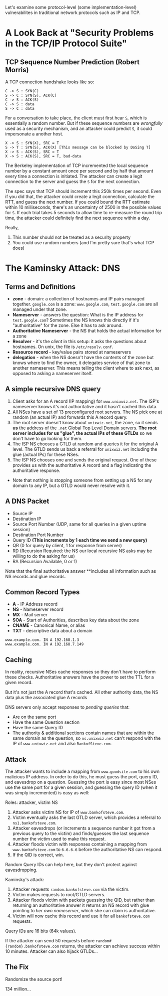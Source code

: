 
Let's examine some protocol-level (some implementation-level) vulnerabilites in traditional network protocols such as IP and TCP. 

# A Look Back at "Security Problems in the TCP/IP Protocol Suite"
## TCP Sequence Number Prediction (Robert Morris)

A TCP connection handshake looks like so:

```
C -> S : SYN(C)
S -> C : SYN(S), ACK(C)
C -> S : ACK(S)
C -> S : data
S -> C : data
```

For a conversation to take place, the client must first hear `S`, which is essentially a random number. But if these sequence numbers are *wrongfully* used as a security mechanism, and an attacker could predict `S`, it could impersonate a another host.

```
X -> S : SYN(X), SRC = T
S -> T : SYN(S), ACK(X) [This message can be blocked by DoSing T]
X -> S : ACK(S), SRC = T 
X -> S : ACK(S), SRC = T, bad-data
```

The Berkeley implementation of TCP incremented the local sequence number by a constant amount once per second and by half that amount every time a connection is initiated. The attacker can create a legit connection to the server and guess the `S` for the next connection.

The spec says that TCP should increment this 250k times per second. Even if you did that, the attacker could create a legit connection, calculate the RTT, and guess the next number. If you could bound the RTT estimate within 10 milliseconds, there's an uncertainty of 2500 in the possible values for `S`. If each trial takes 5 seconds to allow time to re-measure the round trip time, the attacker could definitely find the next sequence within a day.

Really,
1. This number should not be treated as a security property
1. You could use random numbers (and I'm pretty sure that's what TCP does)

# The Kaminsky Attack: DNS

## Terms and Definitions

* **zone** - domain: a collection of hostnames and IP pairs managed together. `google.com` is a zone: `www.google.com`, `test.google.com` are all managed under that zone.
* **Nameserver** - answers the question: What is the IP address for `test.google.com`? Sometimes the NS knows this directly if it's "authoritative" for the zone. Else it has to ask around.
* **Authoritative Nameserver** - the NS that holds the actual information for a zone
* **Resolver** - it's the *client* in this setup: it asks the questions about hostnames. On unix, the file is `/etc/resolv.conf`.
* **Resource record** - key/value pairs stored at nameservers
* **delegation** - when the NS doesn't have the contents of the zone but knows where to find the owner, it delegates service of that zone to another nameserver. This means telling the client where to ask next, as opposed to asking a nameserver itself.

## A simple recursive DNS query

1. Client asks for an A record (IP mapping) for `www.unixwiz.net`. The ISP's nameserver knows it's not authoritative and it hasn't cached this data.
1. All NSes have a set of 13 preconfigured root servers. The NS pick one at random (an actual IP) and forwards this A record query.
1. The root server doesn't know about `unixwiz.net`, the zone, so it sends **us** the address of the `.net` Global Top Level Domain servers. **The root server includes for us "glue", the actual IPs of these GTLDs** so we don't have to go looking for them.
1. The ISP NS chooses a GTLD at random and queries it for the original A level. The GTLD sends us back a referral for `unixwiz.net` including the glue (actual IPs) for these NSes.
1. The ISP NS chooses one and sends the original request. One of these provides us with the authoritative A record and a flag indicating the authoritative response.

* Note that nothing is stopping someone from setting up a NS for any domain to any IP, but a GTLD would never resolve with it.

## A DNS Packet

* Source IP
* Destination IP
* Source Port Number (UDP, same for all queries in a given uptime session)
* Destination Port Number
* Query ID **(This increments by 1 each time we send a new query)**
* QR (0 for query by client, 1 for response from server)
* RD (Recursion Required: the NS our local recursive NS asks may be willing to do the asking for us)
* RA (Recursion Available, 0 or 1)

Note that the final authoritative answer **includes all information such as NS records and glue records.

## Common Record Types

* **A** - IP Address record
* **NS** - Nameserver record 
* **MX** - Mail server
* **SOA** - Start of Authorities, describes key data about the zone
* **CNAME** - Canonical Name, or alias
* **TXT** - descriptive data about a domain

```
www.example.com. IN A 192.168.1.3
www.example.com. IN A 192.168.7.149
```

## Caching
In reality, recursive NSes cache responses so they don't have to perform these checks. Authoritative answers have the power to set the TTL for a given record. 

But it's not just the A record that's cached. All other authority data, the NS data plus the associated glue A records 

DNS servers only accept responses to *pending queries* that:
* Are on the same port
* Have the same Question section
* Have the same Query ID
* The authority & additional sections contain names that are within the same domain as the question, so `ns.unixwiz.net` can't respond with the IP of `www.unixwiz.net` and also `BankofSteve.com`.

## Attack
The attacker wants to include a mapping from `www.goodsite.com` to his own malicious IP address. In order to do this, he must guess the port, query ID, and eavesdrop on a question. Guessing the port is easy since most NSes use the same port for a given session, and guessing the query ID (when it was simply incremented) is easy as well:

Roles: attacker, victim NS
1. Attacker asks victim NS for IP of `www.bankofsteve.com`. 
1. Victim eventually asks the last GTLD server, which provides a referral to `ns1.bankofsteve.com`.
1. Attacker eavesdrops (or increments a sequence number it got from a previous query to the victim) and finds/guesses the last sequence number the victim used to make this request.
1. Attacker floods victim with responses containing a mapping from `www.bankofsteve.com` to `6.6.6.6` before the authoritative NS can respond.
1. If the QID is correct, win.

Random Query IDs can help here, but they don't protect against eavesdropping.

Kaminsky's attack:
1. Attacker requests `random.bankofsteve.com` via the victim.
1. Victim makes requests to root/GTLD servers.
1. Attacker floods victim with packets guessing the QID, but rather than returning an authoritative answer it returns an NS record with glue pointing to *her own nameserver*, which she can claim is authoritative.
1. Victim will now cache this record and use it for all `bankofsteve.com` requests.

Query IDs are 16 bits (64k values). 

If the attacker can send 50 requests before `random#{random}.bankofsteve.com` returns, the attacker can achieve success within 10 minutes. Attacker can also hijack GTLDs...

## The Fix

Randomize the source port! 

134 million...

